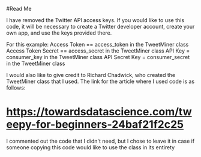 #Read Me

I have removed the Twitter API access keys. If you would like to use this code, it will be necessary to create a Twitter developer account, create your own app, and use the keys provided there.

For this example:
Access Token == access_token in the TweetMiner class
Access Token Secret == access_secret in the TweetMiner class
API Key = consumer_key in the TweetMiner class
API Secret Key = consumer_secret in the TweetMiner class

I would also like to give credit to Richard Chadwick, who created the TweetMiner class that I used.
The link for the article where I used code is as follows:

# https://towardsdatascience.com/tweepy-for-beginners-24baf21f2c25

I commented out the code that I didn't need, but I chose to leave it in case if someone copying this code would like to use the class in its entirety
